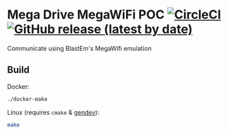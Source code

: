 # Mega Drive MegaWiFi POC [![CircleCI](https://circleci.com/gh/rhargreaves/mega-drive-megawifi.svg?style=svg)](https://circleci.com/gh/rhargreaves/mega-drive-megawifi) [![GitHub release (latest by date)](https://img.shields.io/github/v/release/rhargreaves/mega-drive-megawifi?style=plastic)](https://github.com/rhargreaves/mega-drive-megawifi/releases)

Communicate using BlastEm's MegaWifi emulation

## Build

Docker:

```sh
./docker-make
```

Linux (requires `cmake` & [gendev](https://github.com/kubilus1/gendev)):

```sh
make
```
